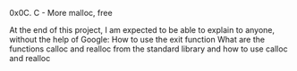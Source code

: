 0x0C. C - More malloc, free

At the end of this project, I am expected to be able to explain to anyone, without the help of Google:
How to use the exit function
What are the functions calloc and realloc from the standard library and 
how to use calloc and realloc
